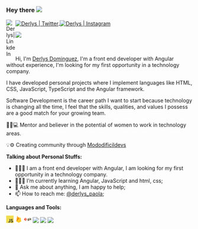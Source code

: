### Hey there <img src="https://media.giphy.com/media/hvRJCLFzcasrR4ia7z/giphy.gif" width="25px">

<a href="https://twitter.com/derlys_paola">
  <img align="center" alt="Derlys | Twitter" width="25px" src="https://cdn.jsdelivr.net/npm/simple-icons@v3/icons/twitter.svg" />
</a>
<a href="https://www.linkedin.com/in/derlys-paola-dominguez-motta-9462946b/">
  <img align="left" alt="Derlys| LinkdeIn" width="25px" src="https://cdn.jsdelivr.net/npm/simple-icons@v3/icons/linkedin.svg" />
</a>

<a href="https://www.instagram.com/mododificildev/">
  <img align="center" alt="Derlys | Instagram" width="25px" src="https://cdn.jsdelivr.net/npm/simple-icons@v3/icons/instagram.svg" />
</a>

![](file:///Users/derlys/Documents/marca%20personal/redes%20sociales/youtube/plantilla%20baner%201.svg)

<br />

Hi, I'm [Derlys Dominguez](https://mododificil.pages.dev/mi-historia), I'm a front end developer with Angular without experience, I'm looking for my first opportunity in a technology company.

I have developed personal projects where I implement languages like HTML, CSS, JavaScript, TypeScript and the Angular framework.

Software Development is the career path I want to start because technology is changing all the time, I feel that the skills, qualities, and values I possess are a good match for your growing team.

👩🏽💻 Mentor and believer in the potential of women to work in technology areas.

💡⚙️ Creating community through [Mododificildevs](https://linktr.ee/derlys)

**Talking about Personal Stuffs:**

- 👨🏽‍💻 I am a front end developer with Angular, I am looking for my first opportunity in a technology company.
- 👩🏽‍🏫 I’m currently learning Angular, JavaScript and html, css;
- 💬 Ask me about anything, I am happy to help;
- 📫 How to reach me: [@derlys_paola](https://twitter.com/derlys_paola);

**Languages and Tools:**

<code><img height="20" src="https://raw.githubusercontent.com/github/explore/80688e429a7d4ef2fca1e82350fe8e3517d3494d/topics/javascript/javascript.png"></code>
<code><img height="20" src="https://raw.githubusercontent.com/github/explore/80688e429a7d4ef2fca1e82350fe8e3517d3494d/topics/firebase/firebase.png"></code>
<code><img height="20" src="https://raw.githubusercontent.com/github/explore/80688e429a7d4ef2fca1e82350fe8e3517d3494d/topics/git/git.png"></code>
<code><img height="20" src="https://img.icons8.com/color/48/000000/angularjs.png"/></code>
<code><img height="20" src="https://img.icons8.com/color/48/000000/html-5.png"/></code>
<code><img height="20" src="https://img.icons8.com/color/48/000000/css3.png"/></code>
